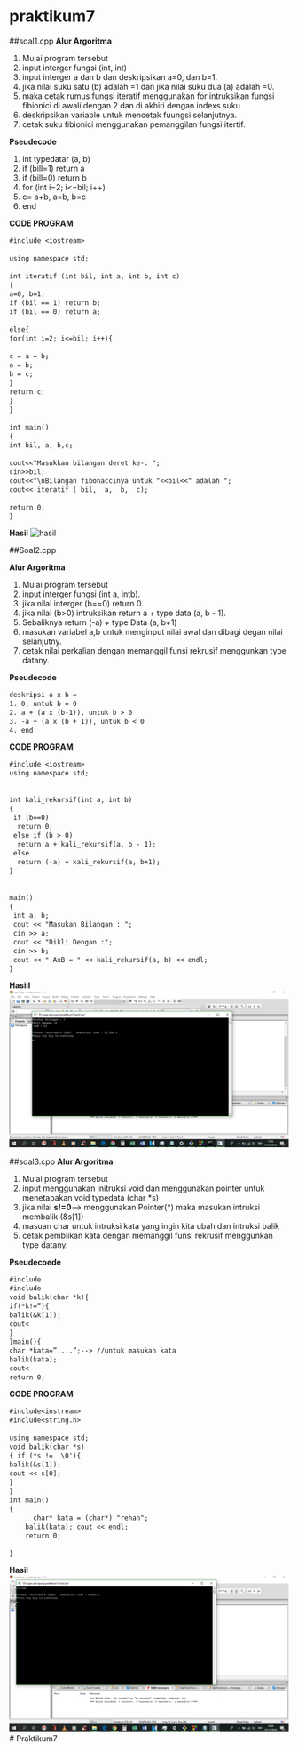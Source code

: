 # praktikum7


##soal1.cpp
**Alur Argoritma**
1. Mulai program tersebut 
2. input interger fungsi (int, int)
4. input interger a dan b dan deskripsikan a=0, dan b=1.
5. jika nilai suku satu (b) adalah =1 dan jika nilai suku dua (a) adalah =0.
6. maka cetak rumus fungsi iteratif menggunakan for intruksikan fungsi fibionici di awali dengan 2 dan di akhiri dengan indexs suku
7. deskripsikan variable untuk mencetak fuungsi selanjutnya.
8. cetak suku fibionici menggunakan pemanggilan fungsi itertif.

**Pseudecode**
1. int typedatar (a, b)
2. if (bill=1) return a
3. if (bill=0) return b
4. for (int i=2; i<=bil; i++)
5. c= a+b, a=b, b=c
6. end 

**CODE PROGRAM**
```
#include <iostream>

using namespace std;

int iteratif (int bil, int a, int b, int c)
{
a=0, b=1;
if (bil == 1) return b;
if (bil == 0) return a;

else{
for(int i=2; i<=bil; i++){

c = a + b;
a = b;
b = c;
}
return c;
}
}

int main()
{
int bil, a, b,c;

cout<<"Masukkan bilangan deret ke-: ";
cin>>bil;
cout<<"\nBilangan fibonaccinya untuk "<<bil<<" adalah ";
cout<< iteratif ( bil,  a,  b,  c);

return 0;
}
```
**Hasil**
![hasil](https://github.com/raihan11/Praktikum7/blob/master/latihan1/soal1.png)


##Soal2.cpp

**Alur Argoritma**
1. Mulai program tersebut 
2. input interger fungsi (int a, intb).
3. jika nilai interger (b==0) return 0.
4. jika nilai (b>0) intruksikan return a + type data (a, b - 1).
5. Sebaliknya return (-a) + type Data (a, b+1)
6. masukan variabel a,b untuk menginput nilai awal dan dibagi degan nilai selanjutny.
7. cetak nilai perkalian dengan memanggil funsi rekrusif menggunkan type datany.

**Pseudecode**
```
deskripsi a x b =
1. 0, untuk b = 0
2. a + (a x (b-1)), untuk b > 0
3. -a + (a x (b + 1)), untuk b < 0
4. end
```

**CODE PROGRAM**
```
#include <iostream>
using namespace std;


int kali_rekursif(int a, int b)
{
 if (b==0)
  return 0;
 else if (b > 0)
  return a + kali_rekursif(a, b - 1);
 else
  return (-a) + kali_rekursif(a, b+1);
}


main()
{
 int a, b;
 cout << "Masukan Bilangan : ";
 cin >> a;
 cout << "Dikli Dengan :";
 cin >> b;
 cout << " AxB = " << kali_rekursif(a, b) << endl;
}
```
**Hasiil**
![Hasil](https://raw.githubusercontent.com/Amirul29/praktikum7/master/soal2.png)

##soal3.cpp
**Alur Argoritma**
1. Mulai program tersebut 
2. input menggunakan initruksi void dan menggunakan pointer untuk menetapakan void typedata (char *s)
3. jika nilai **s!=0**--> menggunakan Pointer(*) maka masukan intruksi membalik (&s[1])
4. masuan char untuk intruksi kata yang ingin kita ubah dan intruksi balik
5. cetak pemblikan kata dengan memanggil funsi rekrusif menggunkan type datany.

**Pseudecoede**
```
#include
#include
void balik(char *k){
if(*k!=”){
balik(&k[1]);
cout<
}
}main(){
char *kata=”....”;--> //untuk masukan kata
balik(kata);
cout<
return 0;
```
**CODE PROGRAM**
```
#include<iostream>
#include<string.h>

using namespace std;
void balik(char *s)
{ if (*s != '\0'){
balik(&s[1]);
cout << s[0];
}
}
int main()
{
      char* kata = (char*) "rehan";
    balik(kata); cout << endl;
    return 0;

}
```
**Hasil**
![hasil](https://raw.githubusercontent.com/Amirul29/praktikum7/master/soal3.png)# Praktikum7
